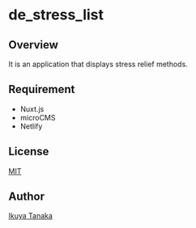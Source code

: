 # de_stress_list

## Overview

It is an application that displays stress relief methods.

## Requirement

- Nuxt.js
- microCMS
- Netlify

## License
[MIT](https://github.com/i-tanaka730/de_stress_list/blob/master/LICENSE)

## Author
[Ikuya Tanaka](https://github.com/i-tanaka730)
